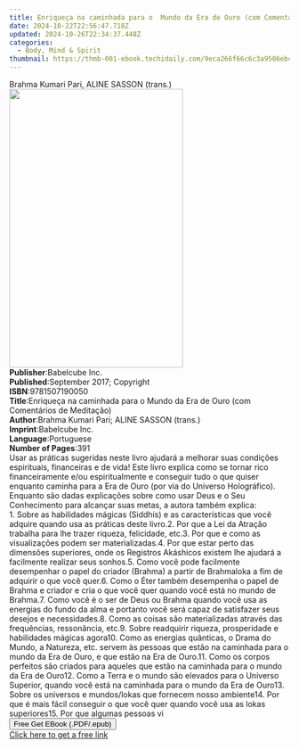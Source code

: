 ```yaml
---
title: Enriqueça na caminhada para o  Mundo da Era de Ouro (com Comentários de Meditação) | Free Book
date: 2024-10-22T22:56:47.718Z
updated: 2024-10-26T22:34:37.448Z
categories:
  - Body, Mind & Spirit
thumbnail: https://thmb-001-ebook.techidaily.com/9eca266f66c6c3a9506ebc6eff6b0798ea44afa665879da684588328056b6d81.jpg
---
```

<main id="book-container">
  <div class="flex flex-col">
    <div class="book-brief flex-1 py-6 px-4 sm:p-6 md:py-10 md:px-8">
      <!-- brief-->
      <div class="book-brief-main">
        Brahma Kumari Pari, ALINE SASSON (trans.)
      </div>
    </div>
    <div
      class="book-meta-info flex-1 grid gap-4 col-start-1 col-end-3 row-start-1 sm:mb-6 sm:grid-cols-4 lg:gap-6 lg:col-start-2 lg:row-end-6 lg:row-span-6 lg:mb-0"
    >
      <div
        class="book-meta-info-left place-content-center mt-4 p-4 text-sm leading-6 col-start-2 col-span-2 dark:text-slate-400"
      >
        <img
          class="w-full h-500 object-cover rounded-lg sm:h-255 sm:col-span-2 lg:col-span-full"
          src="https://img-001-ebook.techidaily.com/6e70383df22c75bb9b0175d44ec85bbb3dcbf191822ddc8bf7d55ecdc3d1efce.jpg"
          alt=""
          width="312"
          height="500"
        />
      </div>
      <div
        class="book-meta-info-right mt-2 col-start-1 row-start-2 col-span-3 self-center"
      >
        <!-- meta data  -->
        <div class="flex flex-col px-4 md:px-8">
          <div class="flex-1">
            <strong>Publisher</strong>:<span class="px-2">Babelcube Inc.</span>
          </div>
          <div class="flex-1">
            <strong>Published</strong>:<span class="px-2"
              >September 2017; Copyright</span
            >
          </div>
          <div class="flex-1">
            <strong>ISBN</strong>:<span class="px-2">9781507190050</span>
          </div>
          <div class="flex-1">
            <strong>Title</strong>:<span class="px-2"
              >Enriqueça na caminhada para o Mundo da Era de Ouro (com
              Comentários de Meditação)</span
            >
          </div>
          <div class="flex-1">
            <strong>Author</strong>:<span class="px-2"
              >Brahma Kumari Pari; ALINE SASSON (trans.)</span
            >
          </div>
          <div class="flex-1">
            <strong>Imprint</strong>:<span class="px-2">Babelcube Inc.</span>
          </div>
          <div class="flex-1">
            <strong>Language</strong>:<span class="px-2">Portuguese</span>
          </div>
          <div class="flex-1">
            <strong>Number of Pages</strong>:<span class="px-2">391</span>
          </div>
        </div>
      </div>
    </div>
    <div class="book-description flex-1 py-6 px-4 sm:p-6 md:py-10 md:px-8">
      <div class="book-description-main">
        <div accordion-content="" id="description">
          Usar as práticas sugeridas neste livro ajudará a melhorar suas
          condições espirituais, financeiras e de vida! Este livro explica como
          se tornar rico financeiramente e/ou espiritualmente e conseguir tudo o
          que quiser enquanto caminha para a Era de Ouro (por via do Universo
          Holográfico). Enquanto são dadas explicações sobre como usar Deus e o
          Seu Conhecimento para alcançar suas metas, a autora também explica:<br />1.
          Sobre as habilidades mágicas (Siddhis) e as características que você
          adquire quando usa as práticas deste livro.2. Por que a Lei da Atração
          trabalha para lhe trazer riqueza, felicidade, etc.3. Por que e como as
          visualizações podem ser materializadas.4. Por que estar perto das
          dimensões superiores, onde os Registros Akáshicos existem lhe ajudará
          a facilmente realizar seus sonhos.5. Como você pode facilmente
          desempenhar o papel do criador (Brahma) a partir de Brahmaloka a fim
          de adquirir o que você quer.6. Como o Éter também desempenha o papel
          de Brahma e criador e cria o que você quer quando você está no mundo
          de Brahma.7. Como você é o ser de Deus ou Brahma quando você usa as
          energias do fundo da alma e portanto você será capaz de satisfazer
          seus desejos e necessidades.8. Como as coisas são materializadas
          através das frequências, ressonância, etc.9. Sobre readquirir riqueza,
          prosperidade e habilidades mágicas agora10. Como as energias
          quânticas, o Drama do Mundo, a Natureza, etc. servem às pessoas que
          estão na caminhada para o mundo da Era de Ouro, e que estão na Era de
          Ouro.11. Como os corpos perfeitos são criados para aqueles que estão
          na caminhada para o mundo da Era de Ouro12. Como a Terra e o mundo são
          elevados para o Universo Superior, quando você está na caminhada para
          o mundo da Era de Ouro13. Sobre os universos e mundos/lokas que
          fornecem nosso ambiente14. Por que é mais fácil conseguir o que você
          quer quando você usa as lokas superiores15. Por que algumas pessoas vi
        </div>
        <div class="accordion-fader"></div>
      </div>
    </div>
    <div class="book-excerpts flex-1 py-6 px-4 sm:p-6 md:py-10 md:px-8"></div>
    <div
      class="book-about-author flex-1 py-6 px-4 sm:p-6 md:py-10 md:px-8"
    ></div>
    <div class="book-free-get flex-1 py-6 px-4 sm:p-6 md:py-10 md:px-8">
      <button
        id="btn-free-get"
        class="bg-blue-500 hover:bg-blue-700 text-white font-bold py-2 px-4 rounded"
      >
        Free Get EBook (.PDF/.epub)
      </button>
      <div id="countdown-display" class="px-2 text-lg mt-2"></div>
      <a
        id="free-link"
        class="hidden bg-blue-500 hover:bg-blue-700 text-white font-bold py-2 px-4 rounded"
        href="https://www.ebooks.com/en-us/book/95860303/enrique-a-na-caminhada-para-o-mundo-da-era-de-ouro-com-coment-rios-de-medita-o/brahma-kumari-pari/"
        target="_blank"
        >Click here to get a free link</a
      >
    </div>
    <script>
      let countdownTime = 0;
      let countdownInterval = null;
      document
        .getElementById('btn-free-get')
        .addEventListener('click', startCountdown);
      function startCountdown() {
        countdownTime = new Date().getTime() + 60000 * 3;
        countdownInterval = setInterval(updateCountdown, 1000);
        document.getElementById('btn-free-get').disabled = true;
        document
          .getElementById('btn-free-get')
          .classList.add('bg-gray-500', 'cursor-not-allowed');
      }
      function updateCountdown() {
        let currentTime = new Date().getTime();
        let timeLeft = countdownTime - currentTime;
        let secondsLeft = Math.floor(timeLeft / 1000);
        document.getElementById('countdown-display').innerHTML =
          `Remaining time: ${secondsLeft} seconds.`;
        if (secondsLeft <= 0) {
          clearInterval(countdownInterval);
          document.getElementById('btn-free-get').classList.add('hidden');
          document.getElementById('free-link').classList.remove('hidden');
          document.getElementById('countdown-display').innerHTML = '';
        }
      }
    </script>
  </div>
</main>

<ins class="adsbygoogle"
      style="display:block"
      data-ad-client="ca-pub-7571918770474297"
      data-ad-slot="8358498916"
      data-ad-format="auto"
      data-full-width-responsive="true"></ins>
    